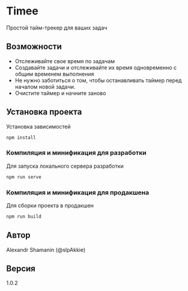 # Timee

Простой тайм-трекер для ваших задач

## Возможности

- Отслеживайте свое время по задачам
- Создавайте задачи и отслеживайте их время одновременно с общим временем выполнения
- Не нужно заботиться о том, чтобы останавливать таймер перед началом новой задачи.
- Очистите таймер и начните заново

## Установка проекта

Установка зависимостей

```sh
npm install
```

### Компиляция и минификация для разработки

Для запуска локального сервера разработки

```sh
npm run serve
```

### Компиляция и минификация для продакшена

Для сборки проекта в продакшен

```sh
npm run build
```

## Автор

Alexandr Shamanin (@slpAkkie)

## Версия

1.0.2
